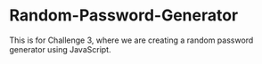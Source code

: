 # Random-Password-Generator
This is for Challenge 3, where we are creating a random password generator using JavaScript.
